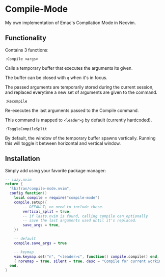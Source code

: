 
# Compile-Mode

My own implementation of Emac's Compilation Mode in Neovim.

## Functionality

Contains 3 functions:

`:Compile <args>`

Calls a temporary buffer that executes the arguments its given.

The buffer can be closed with `q` when it's in focus.

The passed arguments are temporarily stored during the current session,
and replaced everytime a new set of arguments are given to the command.

`:Recompile`

Re-executes the last arguments passed to the Compile command.

This command is mapped to `<leader>g` by default (currently hardcoded).

`:ToggleCompileSplit`

By default, the window of the temporary buffer spawns vertically.
Running this will toggle it between horizontal and vertical window.

## Installation

Simply add using your favorite package manager:

```lua
-- lazy.nvim
return {
  "lbzfran/compile-mode.nvim",
  config function()
    local compile = require("compile-mode")
    compile.setup({
        -- DEFAULT; no need to include these.
        vertical_split = true,
        -- if lasts.nvim is found, calling compile can optionally
        -- save the last arguments used until it's replaced.
        save_args = true,
    })

    -- default
    compile.save_args = true

    -- keymap
    vim.keymap.set("n", "<leader>c", function() compile.compile() end,
    { noremap = true, silent = true, desc = "Compile for current working dir" })
  end,
}
```
